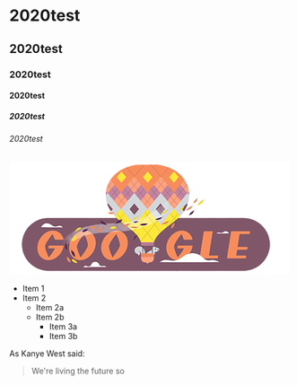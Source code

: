 # 2020test
## 2020test
### 2020test
#### 2020test
##### 2020test
###### 2020test
![Google](google.jpg "谷歌")
* Item 1
* Item 2
  * Item  2a
  * Item  2b
    * Item  3a
    * Item  3b
    
As Kanye West said:
>We're living the future so

